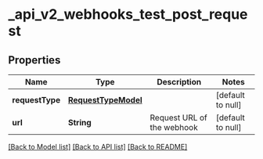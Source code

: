 # _api_v2_webhooks_test_post_request
## Properties

| Name | Type | Description | Notes |
|------------ | ------------- | ------------- | -------------|
| **requestType** | [**RequestTypeModel**](RequestTypeModel.md) |  | [default to null] |
| **url** | **String** | Request URL of the webhook | [default to null] |

[[Back to Model list]](../README.md#documentation-for-models) [[Back to API list]](../README.md#documentation-for-api-endpoints) [[Back to README]](../README.md)

